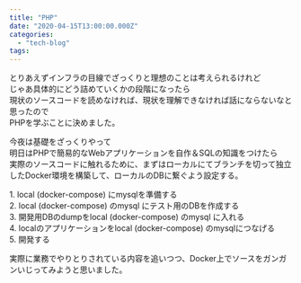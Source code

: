 ```yaml
---
title: "PHP"
date: "2020-04-15T13:00:00.000Z"
categories: 
  - "tech-blog"
tags: 
---
```


とりあえずインフラの目線でざっくりと理想のことは考えられるけれど  
じゃあ具体的にどう詰めていくかの段階になったら  
現状のソースコードを読めなければ、現状を理解できなければ話にならないなと思ったので  
PHPを学ぶことに決めました。

今夜は基礎をざっくりやって  
明日はPHPで簡易的なWebアプリケーションを自作＆SQLの知識をつけたら  
実際のソースコードに触れるために、まずはローカルにてブランチを切って独立したDocker環境を構築して、ローカルのDBに繋ぐよう設定する。

1\. local (docker-compose) にmysqlを準備する  
2\. local (docker-compose) のmysql にテスト用のDBを作成する  
3\. 開発用DBのdumpをlocal (docker-compose) のmysql に入れる  
4\. localのアプリケーションをlocal (docker-compose) のmysqlにつなげる  
5\. 開発する

実際に業務でやりとりされている内容を追いつつ、Docker上でソースをガンガンいじってみようと思いました。
